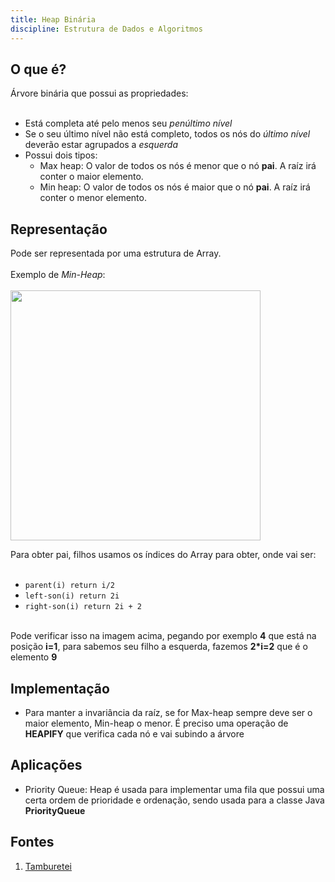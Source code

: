 ```yaml
---
title: Heap Binária
discipline: Estrutura de Dados e Algoritmos
---
```


## O que é?

Árvore binária que possui as propriedades:
<br><br>
- Está completa até pelo menos seu *penúltimo nível*
- Se o seu último nível não está completo, todos os nós do *último nível* deverão estar agrupados a *esquerda*
- Possui dois tipos:
    - Max heap: O valor de todos os nós é menor que o nó **pai**. A raíz irá conter o maior elemento.
    - Min heap: O valor de todos os nós é maior que o nó **pai**. A raíz irá conter o menor elemento.

## Representação

Pode ser representada por uma estrutura de Array.
<br><br>
Exemplo de *Min-Heap*:
<br><br>
<img src="https://codigocomcafe.files.wordpress.com/2010/09/heap1.png" widght="600" height="400">

Para obter pai, filhos usamos os índices do Array para obter, onde vai ser:
<br><br>
- `parent(i) return i/2`
- `left-son(i) return 2i`
- `right-son(i) return 2i + 2`
<br><br>

Pode verificar isso na imagem acima, pegando por exemplo **4** que está na posição **i=1**, para sabemos seu filho a esquerda, fazemos **2*i=2** que é o elemento **9**


## Implementação

- Para manter a invariância da raíz, se for Max-heap sempre deve ser o maior elemento, Min-heap o menor. É preciso uma operação de **HEAPIFY** que verifica cada nó e vai subindo a árvore


## Aplicações
- Priority Queue: Heap é usada para implementar uma fila que possui uma certa ordem de prioridade e ordenação, sendo usada para a classe Java **PriorityQueue**

## Fontes 

1. <a href= "https://github.com/OpenDevUFCG/Tamburetei" target="_blank"> Tamburetei </a>
